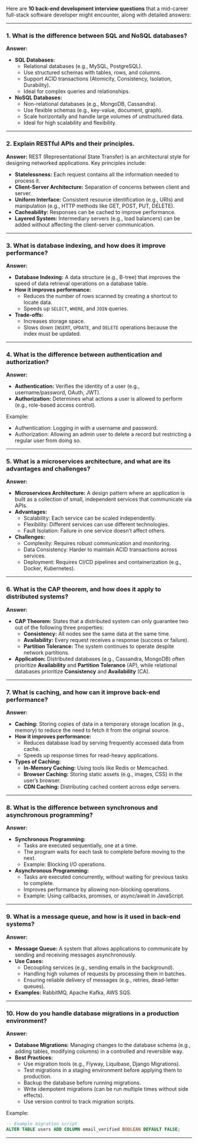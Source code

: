 Here are **10 back-end development interview questions** that a mid-career full-stack software developer might encounter, along with detailed answers:

---

### 1. **What is the difference between SQL and NoSQL databases?**

**Answer:**

- **SQL Databases:**
  - Relational databases (e.g., MySQL, PostgreSQL).
  - Use structured schemas with tables, rows, and columns.
  - Support ACID transactions (Atomicity, Consistency, Isolation, Durability).
  - Ideal for complex queries and relationships.
- **NoSQL Databases:**
  - Non-relational databases (e.g., MongoDB, Cassandra).
  - Use flexible schemas (e.g., key-value, document, graph).
  - Scale horizontally and handle large volumes of unstructured data.
  - Ideal for high scalability and flexibility.

---

### 2. **Explain RESTful APIs and their principles.**

**Answer:**
REST (Representational State Transfer) is an architectural style for designing networked applications. Key principles include:

- **Statelessness:** Each request contains all the information needed to process it.
- **Client-Server Architecture:** Separation of concerns between client and server.
- **Uniform Interface:** Consistent resource identification (e.g., URIs) and manipulation (e.g., HTTP methods like GET, POST, PUT, DELETE).
- **Cacheability:** Responses can be cached to improve performance.
- **Layered System:** Intermediary servers (e.g., load balancers) can be added without affecting the client-server communication.

---

### 3. **What is database indexing, and how does it improve performance?**

**Answer:**

- **Database Indexing:** A data structure (e.g., B-tree) that improves the speed of data retrieval operations on a database table.
- **How it improves performance:**
  - Reduces the number of rows scanned by creating a shortcut to locate data.
  - Speeds up `SELECT`, `WHERE`, and `JOIN` queries.
- **Trade-offs:**
  - Increases storage space.
  - Slows down `INSERT`, `UPDATE`, and `DELETE` operations because the index must be updated.

---

### 4. **What is the difference between authentication and authorization?**

**Answer:**

- **Authentication:** Verifies the identity of a user (e.g., username/password, OAuth, JWT).
- **Authorization:** Determines what actions a user is allowed to perform (e.g., role-based access control).

Example:

- Authentication: Logging in with a username and password.
- Authorization: Allowing an admin user to delete a record but restricting a regular user from doing so.

---

### 5. **What is a microservices architecture, and what are its advantages and challenges?**

**Answer:**

- **Microservices Architecture:** A design pattern where an application is built as a collection of small, independent services that communicate via APIs.
- **Advantages:**
  - Scalability: Each service can be scaled independently.
  - Flexibility: Different services can use different technologies.
  - Fault Isolation: Failure in one service doesn’t affect others.
- **Challenges:**
  - Complexity: Requires robust communication and monitoring.
  - Data Consistency: Harder to maintain ACID transactions across services.
  - Deployment: Requires CI/CD pipelines and containerization (e.g., Docker, Kubernetes).

---

### 6. **What is the CAP theorem, and how does it apply to distributed systems?**

**Answer:**

- **CAP Theorem:** States that a distributed system can only guarantee two out of the following three properties:
  - **Consistency:** All nodes see the same data at the same time.
  - **Availability:** Every request receives a response (success or failure).
  - **Partition Tolerance:** The system continues to operate despite network partitions.
- **Application:** Distributed databases (e.g., Cassandra, MongoDB) often prioritize **Availability** and **Partition Tolerance** (AP), while relational databases prioritize **Consistency** and **Availability** (CA).

---

### 7. **What is caching, and how can it improve back-end performance?**

**Answer:**

- **Caching:** Storing copies of data in a temporary storage location (e.g., memory) to reduce the need to fetch it from the original source.
- **How it improves performance:**
  - Reduces database load by serving frequently accessed data from cache.
  - Speeds up response times for read-heavy applications.
- **Types of Caching:**
  - **In-Memory Caching:** Using tools like Redis or Memcached.
  - **Browser Caching:** Storing static assets (e.g., images, CSS) in the user’s browser.
  - **CDN Caching:** Distributing cached content across edge servers.

---

### 8. **What is the difference between synchronous and asynchronous programming?**

**Answer:**

- **Synchronous Programming:**
  - Tasks are executed sequentially, one at a time.
  - The program waits for each task to complete before moving to the next.
  - Example: Blocking I/O operations.
- **Asynchronous Programming:**
  - Tasks are executed concurrently, without waiting for previous tasks to complete.
  - Improves performance by allowing non-blocking operations.
  - Example: Using callbacks, promises, or async/await in JavaScript.

---

### 9. **What is a message queue, and how is it used in back-end systems?**

**Answer:**

- **Message Queue:** A system that allows applications to communicate by sending and receiving messages asynchronously.
- **Use Cases:**
  - Decoupling services (e.g., sending emails in the background).
  - Handling high volumes of requests by processing them in batches.
  - Ensuring reliable delivery of messages (e.g., retries, dead-letter queues).
- **Examples:** RabbitMQ, Apache Kafka, AWS SQS.

---

### 10. **How do you handle database migrations in a production environment?**

**Answer:**

- **Database Migrations:** Managing changes to the database schema (e.g., adding tables, modifying columns) in a controlled and reversible way.
- **Best Practices:**
  - Use migration tools (e.g., Flyway, Liquibase, Django Migrations).
  - Test migrations in a staging environment before applying them to production.
  - Backup the database before running migrations.
  - Write idempotent migrations (can be run multiple times without side effects).
  - Use version control to track migration scripts.

Example:

```sql
-- Example migration script
ALTER TABLE users ADD COLUMN email_verified BOOLEAN DEFAULT FALSE;
```

---
